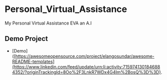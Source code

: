 # Personal_Virtual_Assistance
My Personal Virtual Assistance EVA an A.I

## Demo Project

 - [Demo]([https://awesomeopensource.com/project/elangosundar/awesome-README-templates](https://www.linkedin.com/feed/update/urn:li:activity:7159741301846884352/?originTrackingId=8Oo%2F3LnkR7WDx4G4Im%2BosQ%3D%3D).
